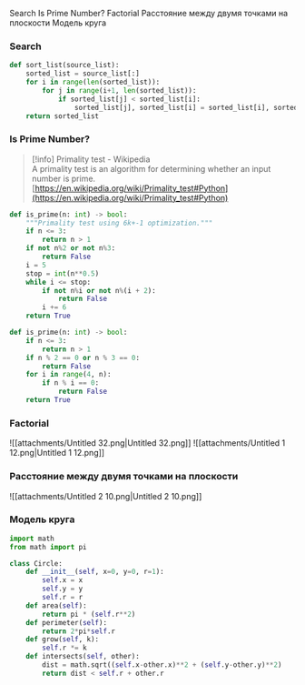 Search
Is Prime Number?
Factorial
Расстояние между двумя точками на плоскости
Модель круга
### Search
```Python
def sort_list(source_list):
    sorted_list = source_list[:]
    for i in range(len(sorted_list)):
        for j in range(i+1, len(sorted_list)):
            if sorted_list[j] < sorted_list[i]:
                sorted_list[j], sorted_list[i] = sorted_list[i], sorted_list[j]
    return sorted_list
```
### Is Prime Number?

> [!info] Primality test - Wikipedia  
> A primality test is an algorithm for determining whether an input number is prime.  
> [https://en.wikipedia.org/wiki/Primality_test#Python](https://en.wikipedia.org/wiki/Primality_test#Python)  
```Python
def is_prime(n: int) -> bool:
    """Primality test using 6k+-1 optimization."""
    if n <= 3:
        return n > 1
    if not n%2 or not n%3:
        return False
    i = 5
    stop = int(n**0.5)
    while i <= stop:
        if not n%i or not n%(i + 2):
            return False
        i += 6
    return True
```
```Python
def is_prime(n: int) -> bool:
    if n <= 3:
        return n > 1
    if n % 2 == 0 or n % 3 == 0:
        return False
    for i in range(4, n):
        if n % i == 0:
            return False
    return True
```
### Factorial
![[attachments/Untitled 32.png|Untitled 32.png]]
![[attachments/Untitled 1 12.png|Untitled 1 12.png]]
### Расстояние между двумя точками на плоскости
![[attachments/Untitled 2 10.png|Untitled 2 10.png]]
### Модель круга
```Python
import math
from math import pi

class Circle:
    def __init__(self, x=0, y=0, r=1):
        self.x = x
        self.y = y
        self.r = r
    def area(self):
        return pi * (self.r**2)
    def perimeter(self):
        return 2*pi*self.r
    def grow(self, k):
        self.r *= k
    def intersects(self, other):
        dist = math.sqrt((self.x-other.x)**2 + (self.y-other.y)**2)
        return dist < self.r + other.r
```